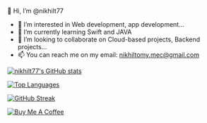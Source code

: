 👋 Hi, I’m @nikhilt77
- 👀 I’m interested in Web development, app development...
- 🌱 I’m currently learning Swift and JAVA
- 💞️ I’m looking to collaborate on Cloud-based projects, Backend projects...
- 📫 You can reach me on my email: nikhiltomy.mec@gmail.com

[![nikhilt77's GitHub stats](https://github-readme-stats-olcd.vercel.app/api?username=nikhilt77&show_icons=true&theme=transparent&card_width=400&hide_title=true&hide_border=true)](https://github.com/nikhilt77)

[![Top Languages](https://github-readme-stats-olcd.vercel.app/api/top-langs?username=nikhilt77&layout=compact&card_width=400&theme=transparent&hide_border=true)](https://github.com/nikhilt77)

[![GitHub Streak](https://github-readme-streak-stats.herokuapp.com?user=nikhilt77&theme=highcontrast&hide_border=true)](https://git.io/streak-stats)
<!-- Add your Buy Me A Coffee button below -->
[![Buy Me A Coffee](https://img.buymeacoffee.com/button-api/?text=Buy%20me%20a%20coffee&emoji=&slug=nikhiltomyo&button_colour=FF5F5F&font_colour=ffffff&font_family=Cookie&outline_colour=000000&coffee_colour=FFDD00)](https://www.buymeacoffee.com/nikhiltomyo)

<!--
nikhilt77/nikhilt77 is a ✨ special ✨ repository because its `README.md` (this file) appears on your GitHub profile.
You can click the Preview link to take a look at your changes.
--->
